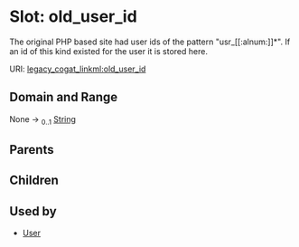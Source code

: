 
# Slot: old_user_id

The original PHP based site had user ids of the pattern "usr_[[:alnum:]]*". If an id of this kind existed for the user it is stored here.

URI: [legacy_cogat_linkml:old_user_id](https://w3id.org/rwblair/legacy-cogat-linkml/old_user_id)


## Domain and Range

None &#8594;  <sub>0..1</sub> [String](types/String.md)

## Parents


## Children


## Used by

 * [User](User.md)
